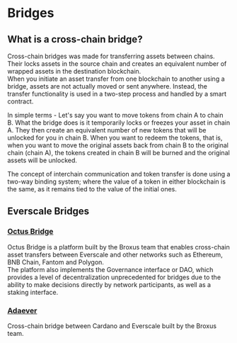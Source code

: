 # Bridges

## What is a cross-chain bridge?

Cross-chain bridges was made for transferring assets between chains.\
Their locks assets in the source chain and creates an equivalent number of wrapped assets in the destination blockchain.\
When you initiate an asset transfer from one blockchain to another using a bridge, assets are not actually moved or sent anywhere. Instead, the transfer functionality is used in a two-step process and handled by a smart contract.

In simple terms - Let's say you want to move tokens from chain A to chain B. What the bridge does is it temporarily locks or freezes your asset in chain A. They then create an equivalent number of new tokens that will be unlocked for you in chain B. When you want to redeem the tokens, that is, when you want to move the original assets back from chain B to the original chain (chain A), the tokens created in chain B will be burned and the original assets will be unlocked.

The concept of interchain communication and token transfer is done using a two-way binding system; where the value of a token in either blockchain is the same, as it remains tied to the value of the initial ones.

## Everscale Bridges

### [Octus Bridge](https://octusbridge.io/)

Octus Bridge is a platform built by the Broxus team that enables cross-chain asset transfers between Everscale and other networks such as Ethereum, BNB Chain, Fantom and Polygon.\
The platform also implements the Governance interface or DAO, which provides a level of decentralization unprecedented for bridges due to the ability to make decisions directly by network participants, as well as a staking interface.

### [Adaever](https://adaever.io/)

Cross-chain bridge between Cardano and Everscale built by the Broxus team.
